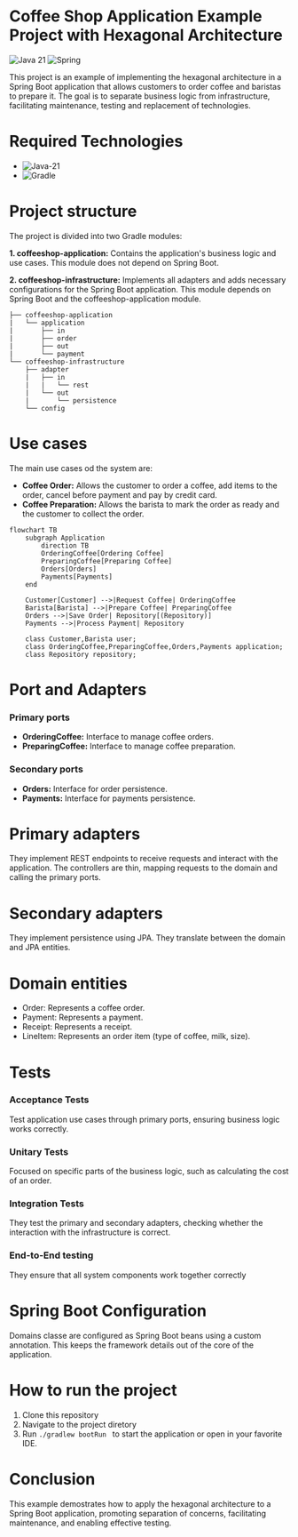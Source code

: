 # Coffee Shop Application Example Project with Hexagonal Architecture

![Java 21](https://img.icons8.com/color/48/java-coffee-cup-logo--v1.png)
![Spring](https://img.icons8.com/color/48/spring-logo.png)

This project is an example of implementing the hexagonal architecture in a Spring Boot application that allows customers to order coffee and baristas to prepare it. The goal is to separate business logic from infrastructure, facilitating maintenance, testing and replacement of technologies.

# Required Technologies

 - ![Java-21](https://img.shields.io/badge/Java-21-blue)
 - ![Gradle](https://img.shields.io/badge/Docker-blue)

# Project structure

The project is divided into two Gradle modules:

**1. coffeeshop-application:** Contains the application's business logic and use cases. This module does not depend on Spring Boot.

**2. coffeeshop-infrastructure:** Implements all adapters and adds necessary configurations for the Spring Boot application. This module depends on Spring Boot and the coffeeshop-application module.


```plaintext
├── coffeeshop-application
|   └── application
|       ├── in
|       ├── order
|       ├── out
|       └── payment
└── coffeeshop-infrastructure
    ├── adapter
    |   ├── in
    |   |   └── rest
    |   └── out
    |       └── persistence
    └── config
```

# Use cases

The main use cases od the system are:

 - **Coffee Order:** Allows the customer to order a coffee, add items to the order, cancel before payment and pay by credit card.
 - **Coffee Preparation:** Allows the barista to mark the order as ready and the customer to collect the order.

``` mermaid
flowchart TB
    subgraph Application
        direction TB
        OrderingCoffee[Ordering Coffee]
        PreparingCoffee[Preparing Coffee]
        Orders[Orders]
        Payments[Payments]
    end

    Customer[Customer] -->|Request Coffee| OrderingCoffee
    Barista[Barista] -->|Prepare Coffee| PreparingCoffee
    Orders -->|Save Order| Repository[(Repository)]
    Payments -->|Process Payment| Repository

    class Customer,Barista user;
    class OrderingCoffee,PreparingCoffee,Orders,Payments application;
    class Repository repository;
```

# Port and Adapters

  ### Primary ports
  
  - **OrderingCoffee:** Interface to manage coffee orders.
  - **PreparingCoffee:** Interface to manage coffee preparation.

  ### Secondary ports

  - **Orders:** Interface for order persistence.
  - **Payments:** Interface for payments persistence.


# Primary adapters

  They implement REST endpoints to receive requests and interact with the application. The controllers are thin, mapping requests to the domain and calling the primary ports.

# Secondary adapters

  They implement persistence using JPA. They translate between the domain and JPA entities.

# Domain entities

 - Order: Represents a coffee order.
 - Payment: Represents a payment.
 - Receipt: Represents a receipt.
 - LineItem: Represents an order item (type of coffee, milk, size).

# Tests

### Acceptance Tests

  Test application use cases through primary ports, ensuring business logic works correctly.

### Unitary Tests

  Focused on specific parts of the business logic, such as calculating the cost of an order.

### Integration Tests

  They test the primary and secondary adapters, checking whether the interaction with the infrastructure is correct.

### End-to-End testing

  They ensure that all system components work together correctly

# Spring Boot Configuration

  Domains classe are configured as Spring Boot beans using a custom annotation. This keeps the framework details out of the core of the application.

# How to run the project

  1. Clone this repository
  2. Navigate to the project diretory
  3. Run ``` ./gradlew bootRun  ``` to start the application or open in your favorite IDE.

# Conclusion

  This example demostrates how to apply the hexagonal architecture to a Spring Boot application, promoting separation of concerns, facilitating maintenance, and enabling effective testing.
  
